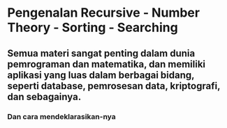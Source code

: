 # Pengenalan Recursive - Number Theory - Sorting - Searching

## Semua materi sangat penting dalam dunia pemrograman dan matematika, dan memiliki aplikasi yang luas dalam berbagai bidang, seperti database, pemrosesan data, kriptografi, dan sebagainya. 

### Dan cara mendeklarasikan-nya
